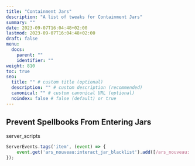 ```yaml
---
title: "Containment Jars"
description: "A list of tweaks for Containment Jars"
summary: ""
date: 2023-09-07T16:04:48+02:00
lastmod: 2023-09-07T16:04:48+02:00
draft: false
menu:
  docs:
    parent: ""
    identifier: ""
weight: 810
toc: true
seo:
  title: "" # custom title (optional)
  description: "" # custom description (recommended)
  canonical: "" # custom canonical URL (optional)
  noindex: false # false (default) or true
---
```


## Prevent Spellbooks From Entering Jars

<span class="badge text-bg-dark" style="color:var(--col-server) !important">server_scripts</span>

```js
ServerEvents.tags('item', (event) => {
    event.get('ars_nouveau:interact_jar_blacklist').add([/ars_nouveau:.*_spell_book/]);
});
```